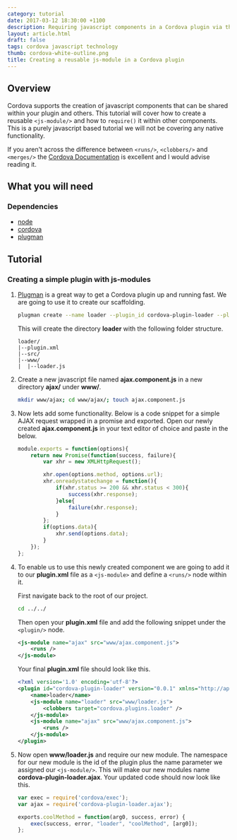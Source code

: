 ```yaml
---
category: tutorial
date: 2017-03-12 18:30:00 +1100
description: Requiring javascript components in a Cordova plugin via the use of 'js-module' and 'runs'.
layout: article.html
draft: false
tags: cordova javascript technology
thumb: cordova-white-outline.png
title: Creating a reusable js-module in a Cordova plugin
---
```


## Overview
Cordova supports the creation of javascript components that can be shared within your plugin and others. This tutorial will
cover how to create a reusable `<js-module/>` and how to `require()` it within other components. This is a purely
javascript based tutorial we will not be covering any native functionality.

If you aren't across the difference between `<runs/>`, `<clobbers/>` and `<merges/>` the
[Cordova Documentation](https://cordova.apache.org/docs/en/latest/plugin_ref/spec.html#js-module) is excellent and I would
advise reading it.

## What you will need
### Dependencies
* [node](https://nodejs.org/en/download/)
* [cordova](https://cordova.apache.org/docs/en/latest/guide/cli/)
* [plugman](https://www.npmjs.com/package/plugman)

## Tutorial

### Creating a simple plugin with js-modules

1. [Plugman](https://www.npmjs.com/package/plugman) is a great way to get a Cordova plugin up and running fast. We are
going to use it to create our scaffolding.

    ```bash
    plugman create --name loader --plugin_id cordova-plugin-loader --plugin_version 0.0.1
    ```

    This will create the directory **loader** with the following folder structure.

    ```
    loader/
    |--plugin.xml
    |--src/
    |--www/
    |  |--loader.js
    ```

2. Create a new javascript file named **ajax.component.js** in a new directory **ajax/** under **www/**.

    ```bash
    mkdir www/ajax; cd www/ajax/; touch ajax.component.js
    ```

3. Now lets add some functionality. Below is a code snippet for a simple AJAX request wrapped in a promise and exported.
Open our newly created **ajax.component.js** in your text editor of choice and paste in the below.

    ```javascript
    module.exports = function(options){
        return new Promise(function(success, failure){
            var xhr = new XMLHttpRequest();

            xhr.open(options.method, options.url);
            xhr.onreadystatechange = function(){
                if(xhr.status >= 200 && xhr.status < 300){
                    success(xhr.response);
                }else{
                    failure(xhr.response);
                }
            };
            if(options.data){
                xhr.send(options.data);
            }
        });
    };
    ```

4. To enable us to use this newly created component we are going to add it to our **plugin.xml** file as a `<js-module>`
and define a `<runs/>` node within it.

    First navigate back to the root of our project.

    ```bash
    cd ../../
    ```
    Then open your **plugin.xml** file and add the following snippet under the `<plugin/>` node.

    ```xml
    <js-module name="ajax" src="www/ajax.component.js">
        <runs />
    </js-module>
    ```

    Your final **plugin.xml** file should look like this.

    ```xml
    <?xml version='1.0' encoding='utf-8'?>
    <plugin id="cordova-plugin-loader" version="0.0.1" xmlns="http://apache.org/cordova/ns/plugins/1.0" xmlns:android="http://schemas.android.com/apk/res/android">
        <name>loader</name>
        <js-module name="loader" src="www/loader.js">
            <clobbers target="cordova.plugins.loader" />
        </js-module>
        <js-module name="ajax" src="www/ajax.component.js">
            <runs />
        </js-module>
    </plugin>
    ```

5. Now open **www/loader.js** and require our new module. The namespace for our new module is the id of the plugin plus
the name parameter we assigned our `<js-module/>`. This will make our new modules name **cordova-plugin-loader.ajax**.
Your updated code should now look like this.

    ```javascript
    var exec = require('cordova/exec');
    var ajax = require('cordova-plugin-loader.ajax');

    exports.coolMethod = function(arg0, success, error) {
        exec(success, error, "loader", "coolMethod", [arg0]);
    };
    ```
